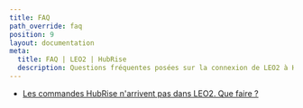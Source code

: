 ```yaml
---
title: FAQ
path_override: faq
position: 9
layout: documentation
meta:
  title: FAQ | LEO2 | HubRise
  description: Questions fréquentes posées sur la connexion de LEO2 à HubRise. Connectez vos applications à HubRise avec facilité et synchronisez vos données.
---
```


- [Les commandes HubRise n'arrivent pas dans LEO2. Que faire ?](/apps/leo2/faqs/orders-not-received-errors)

